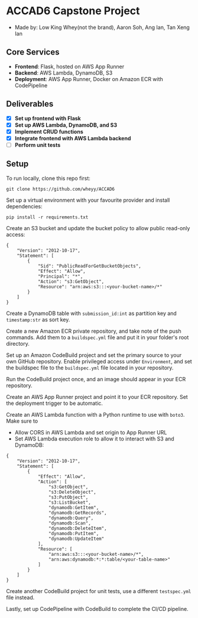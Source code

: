 # ACCAD6 Capstone Project

- Made by: Low King Whey(not the brand), Aaron Soh, Ang Ian, Tan Xeng Ian

## Core Services

- **Frontend**: Flask, hosted on AWS App Runner
- **Backend**: AWS Lambda, DynamoDB, S3
- **Deployment**: AWS App Runner, Docker on Amazon ECR with CodePipeline

## Deliverables

- [x] **Set up frontend with Flask**
- [x] **Set up AWS Lambda, DynamoDB, and S3**
- [x] **Implement CRUD functions**
- [x] **Integrate frontend with AWS Lambda backend**
- [ ] **Perform unit tests**

## Setup

To run locally, clone this repo first:
```
git clone https://github.com/wheyy/ACCAD6
```

Set up a virtual environment with your favourite provider and install dependencies:
```
pip install -r requirements.txt
```

Create an S3 bucket and update the bucket policy to allow public read-only access:
```
{
    "Version": "2012-10-17",
    "Statement": [
        {
            "Sid": "PublicReadForGetBucketObjects",
            "Effect": "Allow",
            "Principal": "*",
            "Action": "s3:GetObject",
            "Resource": "arn:aws:s3:::<your-bucket-name>/*"
        }
    ]
}
```

Create a DynamoDB table with `submission_id:int` as partition key and `timestamp:str` as sort key.

Create a new Amazon ECR private repository, and take note of the push commands. Add them to a `buildspec.yml` file and put it in your folder's root directory.

Set up an Amazon CodeBuild project and set the primary source to your own GitHub repository. Enable privileged access under `Environment`, and set the buildspec file to the `buildspec.yml` file located in your repository.

Run the CodeBuild project once, and an image should appear in your ECR repository.

Create an AWS App Runner project and point it to your ECR repository. Set the deployment trigger to be automatic.

Create an AWS Lambda function with a Python runtime to use with `boto3`. Make sure to
- Allow CORS in AWS Lambda and set origin to App Runner URL
- Set AWS Lambda execution role to allow it to interact with S3 and DynamoDB:
```
{
    "Version": "2012-10-17",
    "Statement": [
        {
            "Effect": "Allow",
            "Action": [
                "s3:GetObject",
                "s3:DeleteObject",
                "s3:PutObject",
                "s3:ListBucket",
                "dynamodb:GetItem",
                "dynamodb:GetRecords",
                "dynamodb:Query",
                "dynamodb:Scan",
                "dynamodb:DeleteItem",
                "dynamodb:PutItem",
                "dynamodb:UpdateItem"
            ],
            "Resource": [
                "arn:aws:s3:::<your-bucket-name>/*",
                "arn:aws:dynamodb:*:*:table/<your-table-name>"
            ]
        }
    ]
}
```

Create another CodeBuild project for unit tests, use a different `testspec.yml` file instead.

Lastly, set up CodePipeline with CodeBuild to complete the CI/CD pipeline.
